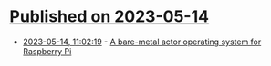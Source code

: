 # [Published on 2023-05-14](index.md)

* [2023-05-14, 11:02:19](https://lobste.rs/s/ybzobk/bare_metal_actor_operating_system_for) - [A bare-metal actor operating system for Raspberry Pi](https://github.com/organix/mycelia)
